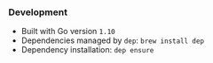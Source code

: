 ### Development
* Built with Go version `1.10`
* Dependencies managed by `dep`: `brew install dep`
* Dependency installation: `dep ensure`
